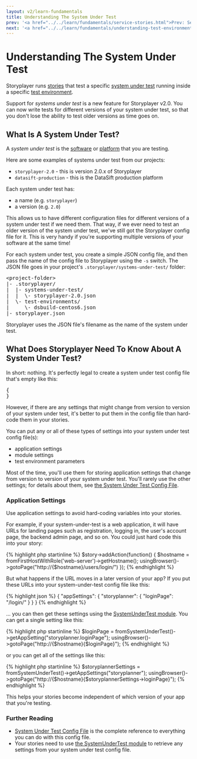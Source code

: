 ```yaml
---
layout: v2/learn-fundamentals
title: Understanding The System Under Test
prev: '<a href="../../learn/fundamentals/service-stories.html">Prev: Service Stories</a>'
next: '<a href="../../learn/fundamentals/understanding-test-environments.html">Next: Understanding Test Environments</a>'
---
```

# Understanding The System Under Test

Storyplayer runs [stories](understanding-stories.html) that test a specific [system under test](understanding-system-under-test.html) running inside a specific [test environment](understanding-test-environments.html).

Support for _systems under test_ is a new feature for Storyplayer v2.0. You can now write tests for different versions of your system under test, so that you don't lose the ability to test older versions as time goes on.

## What Is A System Under Test?

A _system under test_ is the [software](../test-your-code/index.html) or [platform](../test-your-platform/index.html) that you are testing.

Here are some examples of systems under test from our projects:

* `storyplayer-2.0` - this is version 2.0.x of Storyplayer
* `datasift-production` - this is the DataSift production platform

Each system under test has:

* a name (e.g. `storyplayer`)
* a version (e.g. `2.0`)

This allows us to have different configuration files for different versions of a system under test if we need them. That way, if we ever need to test an older version of the system under test, we've still got the Storyplayer config file for it. This is very handy if you're supporting multiple versions of your software at the same time!

For each system under test, you create a simple JSON config file, and then pass the name of the config file to Storyplayer using the `-s` switch. The JSON file goes in your project's `.storyplayer/systems-under-test/` folder:

<pre>
&lt;project-folder&gt;
|- .storyplayer/
|  |- systems-under-test/
|  |  \- storyplayer-2.0.json
|  \- test-environments/
|     \- dsbuild-centos6.json
|- storyplayer.json
</pre>

Storyplayer uses the JSON file's filename as the name of the system under test.

## What Does Storyplayer Need To Know About A System Under Test?

In short: nothing. It's perfectly legal to create a system under test config file that's empty like this:

<pre>
{
}
</pre>

However, if there are any settings that might change from version to version of your system under test, it's better to put them in the config file than hard-code them in your stories.

You can put any or all of these types of settings into your system under test config file(s):

* application settings
* module settings
* test environment parameters

Most of the time, you'll use them for storing application settings that change from version to version of your system under test. You'll rarely use the other settings; for details about them, see [the System Under Test Config File](../../using/configuration/system-under-test-config.html).

### Application Settings

Use application settings to avoid hard-coding variables into your stories.

For example, if your system-under-test is a web application, it will have URLs for landing pages such as registration, logging in, the user's account page, the backend admin page, and so on.  You could just hard code this into your story:

{% highlight php startinline %}
$story->addAction(function() {
    $hostname = fromFirstHostWithRole('web-server')->getHostname();
    usingBrowser()->gotoPage("http://{$hostname}/users/login/")
});
{% endhighlight %}

But what happens if the URL moves in a later version of your app? If you put these URLs into your system-under-test config file like this:

{% highlight json %}
{
    "appSettings": {
        "storyplanner": {
            "loginPage": "/login/"
        }
    }
}
{% endhighlight %}

... you can then get these settings using the [SystemUnderTest module](../../modules/systemundertest/index.html). You can get a single setting like this:

{% highlight php startinline %}
$loginPage = fromSystemUnderTest()->getAppSetting("storyplanner.loginPage");
usingBrowser()->gotoPage("http://{$hostname}{$loginPage}");
{% endhighlight %}

or you can get all of the settings like this:

{% highlight php startinline %}
$storyplannerSettings = fromSystemUnderTest()->getAppSettings("storyplanner");
usingBrowser()->gotoPage("http://{$hostname}{$storyplannerSettings->loginPage}");
{% endhighlight %}

This helps your stories become independent of which version of your app that you're testing.

### Further Reading

* [System Under Test Config File](../../using/configuration/system-under-test-config.html) is the complete reference to everything you can do with this config file.
* Your stories need to use [the SystemUnderTest module](../../modules/systemundertest/index.html) to retrieve any settings from your system under test config file.